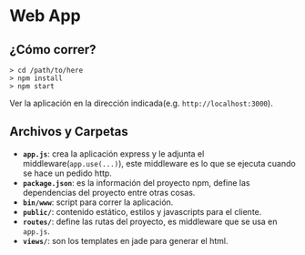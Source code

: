 # Web App #

## ¿Cómo correr? ##
```
> cd /path/to/here
> npm install
> npm start
```
Ver la aplicación en la dirección indicada(e.g. `http://localhost:3000`).

## Archivos y Carpetas ##

 - **`app.js`**: crea la aplicación express y le adjunta el middleware(`app.use(...)`), 
 este middleware es lo que se ejecuta cuando se hace un pedido http.
 - **`package.json`**: es la información del proyecto npm, define las dependencias del 
 proyecto entre otras cosas.
 - **`bin/www`**: script para correr la aplicación.
 - **`public/`**: contenido estático, estilos y javascripts para el cliente.
 - **`routes/`**: define las rutas del proyecto, es middleware que se usa en `app.js`.
 - **`views/`**: son los templates en jade para generar el html.
